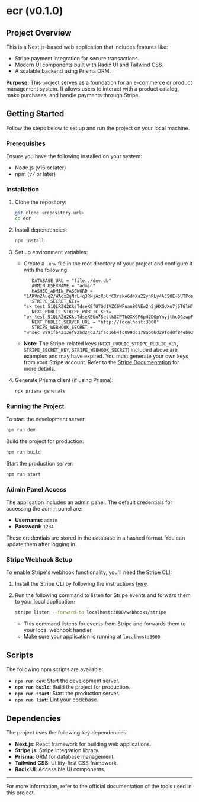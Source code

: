 # ecr (v0.1.0)

## Project Overview

This is a Next.js-based web application that includes features like:

- Stripe payment integration for secure transactions.
- Modern UI components built with Radix UI and Tailwind CSS.
- A scalable backend using Prisma ORM.

**Purpose:** This project serves as a foundation for an e-commerce or product management system. It allows users to interact with a product catalog, make purchases, and handle payments through Stripe.

## Getting Started

Follow the steps below to set up and run the project on your local machine.

### Prerequisites

Ensure you have the following installed on your system:

- Node.js (v16 or later)
- npm (v7 or later)

### Installation

1. Clone the repository:

   ```bash
   git clone <repository-url>
   cd ecr
   ```

2. Install dependencies:

   ```bash
   npm install
   ```

3. Set up environment variables:

   - Create a `.env` file in the root directory of your project and configure it with the following:
     ```env
        DATABASE_URL = "file:./dev.db"
        ADMIN_USERNAME = "admin"
        HASHED_ADMIN_PASSWORD = "1ARVn2Auq2/WAqx2gNrL+q3RNjAzXpUfCXrzkA6d4Xa22yhRLy4AC50E+6UTPoscbo31nbOoq51gvkuXzJ6B2w=="
        STRIPE_SECRET_KEY= "sk_test_51QLRZd2KksTdseXEfUTOd1VZC6WFuan8GVEw2n2jHXGUXo7j5TGlWTDmhLLNsyJO4FyARIIFNpu4CJyE1XtGxE2I00mpqEMCKy"
        NEXT_PUBLIC_STRIPE_PUBLIC_KEY= "pk_test_51QLRZd2KksTdseXEUn7Settk8CPTbQXKGF6p42DGpYnyjthcOGzwpPoiqP302vvYrBWzUXo3BEhCGt2mJL8BgkVV00eQijwNkH"
        NEXT_PUBLIC_SERVER_URL = "http://localhost:3000"
        STRIPE_WEBHOOK_SECRET = "whsec_8991fb4213ef92bd24d271fac16b4fc899dc178a60bd29fdd0f84eb93b34bf47"
     ```
   - **Note:** The Stripe-related keys (`NEXT_PUBLIC_STRIPE_PUBLIC_KEY`, `STRIPE_SECRET_KEY`, `STRIPE_WEBHOOK_SECRET`) included above are examples and may have expired. You must generate your own keys from your Stripe account. Refer to the [Stripe Documentation](https://stripe.com/docs/keys) for more details.

4. Generate Prisma client (if using Prisma):
   ```bash
   npx prisma generate
   ```

### Running the Project

To start the development server:

```bash
npm run dev
```

Build the project for production:

```bash
npm run build
```

Start the production server:

```bash
npm run start
```

### Admin Panel Access

The application includes an admin panel. The default credentials for accessing the admin panel are:

- **Username:** `admin`
- **Password:** `1234`

These credentials are stored in the database in a hashed format. You can update them after logging in.

### Stripe Webhook Setup

To enable Stripe's webhook functionality, you'll need the Stripe CLI:

1. Install the Stripe CLI by following the instructions [here](https://stripe.com/docs/stripe-cli).

2. Run the following command to listen for Stripe events and forward them to your local application:
   ```bash
   stripe listen --forward-to localhost:3000/webhooks/stripe
   ```
   - This command listens for events from Stripe and forwards them to your local webhook handler.
   - Make sure your application is running at `localhost:3000`.

## Scripts

The following npm scripts are available:

- **`npm run dev`**: Start the development server.
- **`npm run build`**: Build the project for production.
- **`npm run start`**: Start the production server.
- **`npm run lint`**: Lint your codebase.

## Dependencies

The project uses the following key dependencies:

- **Next.js**: React framework for building web applications.
- **Stripe.js**: Stripe integration library.
- **Prisma**: ORM for database management.
- **Tailwind CSS**: Utility-first CSS framework.
- **Radix UI**: Accessible UI components.

---

For more information, refer to the official documentation of the tools used in this project.

